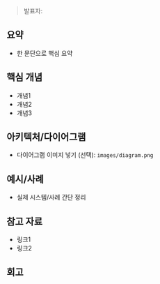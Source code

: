 > 발표자:  

## 요약
- 한 문단으로 핵심 요약

## 핵심 개념
- 개념1
- 개념2
- 개념3

## 아키텍처/다이어그램
- 다이어그램 이미지 넣기 (선택): `images/diagram.png`

## 예시/사례
- 실제 시스템/사례 간단 정리

## 참고 자료
- 링크1
- 링크2

## 회고

